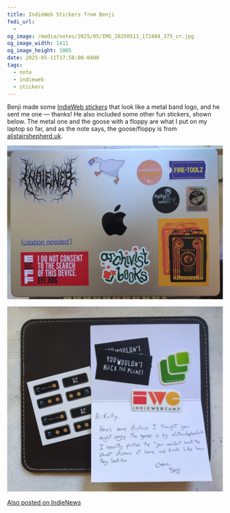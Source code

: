```yaml
---
title: IndieWeb Stickers from Benji
fedi_url:
  - 
og_image: /media/notes/2025/05/IMG_20250511_172404_375_cr.jpg
og_image_width: 1411
og_image_height: 1005
date: 2025-05-11T17:50:00-0400
tags:
  - note
  - indieweb
  - stickers
---
```


<link rel="stylesheet" type="text/css" href="/styles/notes-photos.css">

Benji made some [IndieWeb stickers](https://www.benji.dog/notes/1733601983/) that look like a metal band logo, and he sent me one — thanks! He also included some other fun stickers, shown below. The metal one and the goose with a floppy are what I put on my laptop so far, and as the note says, the goose/floppy is from [alistairshepherd.uk](https://alistairshepherd.uk/). 

![The lid of a silver MacBook, showing numerous stickers. There is a metal band logo-style sticker that says 'IndieWeb'; a goose holding a floppy; stickers from Chappell Roan, Aphex Twin, and Magdalena Bay CD packaging; a Blockbuster ticket that reads 'Fire-Toolz'; a Kodak Brownie Target Six-20 camera; the logo for the local Archivist Books bookstore; an EFF one reading 'I do not consent to the search of this device'; and a Wikipedia 'citation needed' icon from Molly White.](/media/notes/2025/05/IMG_20250511_172404_375.webp)

![A note with several stickers laid on it. There is a sheet of benji.dog 88x31 banners; a pair of 'you wouldn't hack the planet' stickers; a microformats logo; and an IndieWeb Camp logo.](/media/notes/2025/05/IMG_20250511_165243_131.webp)

<a href="https://news.indieweb.org/en" class="u-syndication indienews">
  Also posted on IndieNews
</a>
